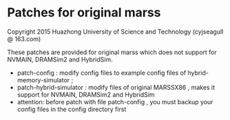Patches for original marss 
==========================
Copyright 2015 Huazhong University of Science and Technology (cyjseagull @ 163.com)

These patches are provided for original marss which does not support for NVMAIN, DRAMSim2 and HybridSim.
* patch-config : modify config files to example config files of hybrid-memory-simulator ;  
* patch-hybrid-simulator : modify files of original MARSSX86 , makes it support for NVMAIN, DRAMSim2 and HybridSim
* attention: before patch with file patch-config , you must backup your config files in the config directory first
